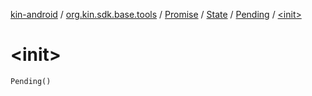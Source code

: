 [kin-android](../../../../index.md) / [org.kin.sdk.base.tools](../../../index.md) / [Promise](../../index.md) / [State](../index.md) / [Pending](index.md) / [&lt;init&gt;](./-init-.md)

# &lt;init&gt;

`Pending()`